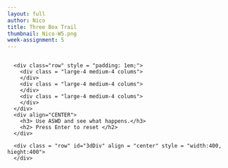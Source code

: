 ```yaml
---
layout: full
author: Nico
title: Three Box Trail
thumbnail: Nico-W5.png
week-assignment: 5
---
```


<script src= "https://cdnjs.cloudflare.com/ajax/libs/three.js/87/three.js"></script>
<script src="../code/nazel/nazel-snips/dat.gui.min.js"></script>
<script src="../code/nazel/nazel-snips/OrbitControls.js"></script>
<div class="grid-container" >
  <div class="large-12 columns" >

      <div class="row" style = "padding: 1em;">
        <div class = "large-4 medium-4 colums">
        </div>
        <div class = "large-4 medium-4 colums">
        </div>
        <div class = "large-4 medium-4 colums">
        </div>
      </div>
      <div align="CENTER">
        <h3> Use ASWD and see what happens.</h3>
        <h2> Press Enter to reset </h2>
      </div>

      <div class = "row" id="3dDiv" align = "center" style = "width:400, hieght:400">
      </div>

  </div> <!-- end large colummn -->
</div><!-- end grid container-->

<script src="/../code/nazel/nazel-5/nazel-5.js"></script>
